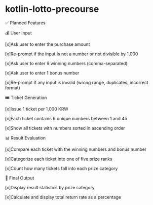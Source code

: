 # kotlin-lotto-precourse


✅ Planned Features

💰 User Input

[x]Ask user to enter the purchase amount

[x]Re-prompt if the input is not a number or not divisible by 1,000

[x]Ask user to enter 6 winning numbers (comma-separated)

[x]Ask user to enter 1 bonus number

[x]Re-prompt if any input is invalid (wrong range, duplicates, incorrect format)

🎟️ Ticket Generation

[x]Issue 1 ticket per 1,000 KRW

[x]Each ticket contains 6 unique numbers between 1 and 45

[x]Show all tickets with numbers sorted in ascending order


📊 Result Evaluation

[x]Compare each ticket with the winning numbers and bonus number

[x]Categorize each ticket into one of five prize ranks

[x]Count how many tickets fall into each prize category


💸 Final Output

[x]Display result statistics by prize category

[x]Calculate and display total return rate as a percentage
